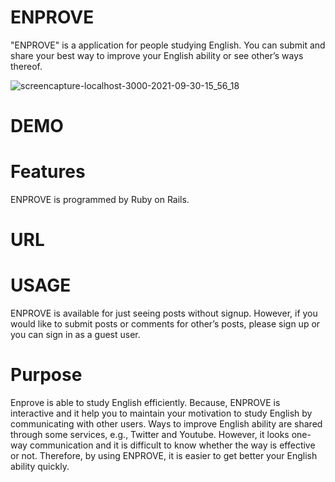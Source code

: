 # ENPROVE
 
 "ENPROVE" is a application for people studying English.
You can submit and share your best way to improve your English ability or see other’s ways thereof.

![screencapture-localhost-3000-2021-09-30-15_56_18](https://user-images.githubusercontent.com/64318004/135402669-05dba73c-626c-4cc5-93ce-43e6b200049c.png)

 
# DEMO
 

# Features
 
ENPROVE is programmed by Ruby on Rails.
 
# URL
 
# USAGE
ENPROVE is available for just seeing posts without signup.  However, if you would like to submit posts or comments for other’s posts, please sign up or you can sign in as a guest user.  

# Purpose
Enprove is able to study English efficiently. Because, ENPROVE is interactive and it help you to maintain your motivation to study English by communicating with other users.
Ways to improve English ability are shared through some services, e.g., Twitter and Youtube.  However, it looks one-way communication and it is difficult to know whether the way is effective or not. 
Therefore, by using ENPROVE, it is easier to get better your English ability quickly.
